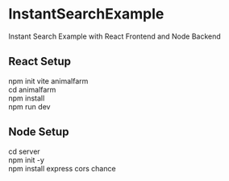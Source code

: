# InstantSearchExample
Instant Search Example with React Frontend and Node Backend

## React Setup
npm init vite animalfarm  
cd animalfarm  
npm install  
npm run dev  

## Node Setup
cd server  
npm init -y  
npm install express cors chance  
